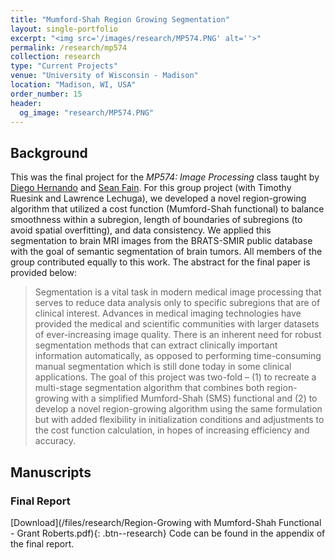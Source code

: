 ```yaml
---
title: "Mumford-Shah Region Growing Segmentation"
layout: single-portfolio
excerpt: "<img src='/images/research/MP574.PNG' alt=''>"
permalink: /research/mp574
collection: research
type: "Current Projects"
venue: "University of Wisconsin - Madison"
location: "Madison, WI, USA"
order_number: 15
header: 
  og_image: "research/MP574.PNG"
---
```


Background
------
This was the final project for the *MP574: Image Processing* class taught by [Diego Hernando](https://radiology.wisc.edu/profile/diego-hernando-706/) and [Sean Fain](https://medicine.uiowa.edu/radiology/profile/sean-fain). For this group project (with Timothy Ruesink and Lawrence Lechuga), we developed a novel region-growing algorithm that utilized a cost function (Mumford-Shah functional) to balance smoothness within a subregion, length of boundaries of subregions (to avoid spatial overfitting), and data consistency. We applied this segmentation to brain MRI images from the BRATS-SMIR public database with the goal of semantic segmentation of brain tumors. All members of the group contributed equally to this work. The abstract for the final paper is provided below:

> Segmentation is a vital task in modern medical image processing that serves to reduce data analysis only to specific subregions that are of clinical interest. Advances in medical imaging technologies have provided the medical and scientific communities with larger datasets of ever-increasing image quality. There is an inherent need for robust segmentation methods that can extract clinically important information automatically, as opposed to performing time-consuming manual segmentation which is still done today in some clinical applications. The goal of this project was two-fold – (1) to recreate a multi-stage segmentation algorithm that combines both region-growing with a simplified Mumford-Shah (SMS) functional and (2) to develop a novel region-growing algorithm using the same formulation but with added flexibility in initialization conditions and adjustments to the cost function calculation, in hopes of increasing efficiency and accuracy.

Manuscripts
------
### Final Report
[Download](/files/research/Region-Growing with Mumford-Shah Functional - Grant Roberts.pdf){: .btn--research}
Code can be found in the appendix of the final report.

